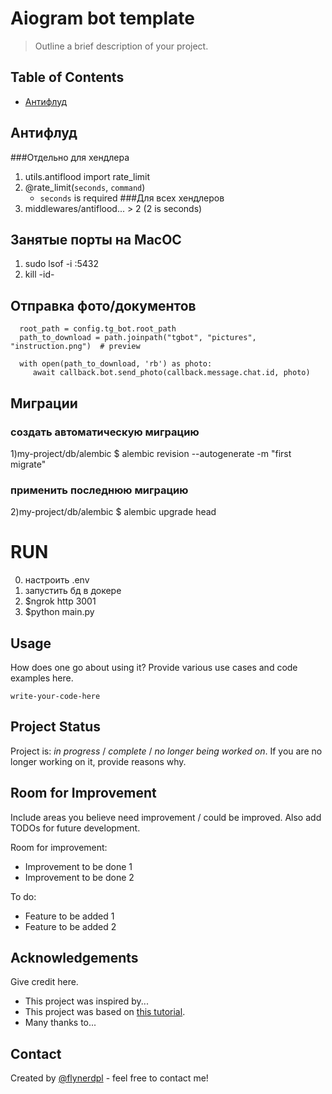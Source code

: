 # Aiogram bot template
> Outline a brief description of your project.

## Table of Contents
* [Антифлуд](#)

## Антифлуд
###Отдельно для хендлера
1) utils.antiflood import rate_limit
2) @rate_limit(`seconds`, `command`)
   - `seconds` is required
###Для всех хендлеров
1) middlewares/antiflood... > 2 (2 is seconds)



## Занятые порты на MacOC
1) sudo lsof -i :5432 
2) kill -id-


## Отправка фото/документов
      root_path = config.tg_bot.root_path
      path_to_download = path.joinpath("tgbot", "pictures", "instruction.png")  # preview
      
      with open(path_to_download, 'rb') as photo:
         await callback.bot.send_photo(callback.message.chat.id, photo)

## Миграции
### создать автоматическую миграцию
1)my-project/db/alembic $ alembic revision --autogenerate -m "first migrate"  
### применить последнюю миграцию
2)my-project/db/alembic $ alembic upgrade head  

# RUN
0) настроить .env
1) запустить бд в докере
2) $ngrok http 3001
3) $python main.py

## Usage
How does one go about using it?
Provide various use cases and code examples here.

`write-your-code-here`


## Project Status
Project is: _in progress_ / _complete_ / _no longer being worked on_. If you are no longer working on it, provide reasons why.


## Room for Improvement
Include areas you believe need improvement / could be improved. Also add TODOs for future development.

Room for improvement:
- Improvement to be done 1
- Improvement to be done 2

To do:
- Feature to be added 1
- Feature to be added 2


## Acknowledgements
Give credit here.
- This project was inspired by...
- This project was based on [this tutorial](https://www.example.com).
- Many thanks to...


## Contact
Created by [@flynerdpl](https://www.flynerd.pl/) - feel free to contact me!


<!-- Optional -->
<!-- ## License -->
<!-- This project is open source and available under the [... License](). -->

<!-- You don't have to include all sections - just the one's relevant to your project -->
